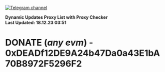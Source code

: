 [![Telegram channel](https://img.shields.io/endpoint?url=https://runkit.io/damiankrawczyk/telegram-badge/branches/master?url=https://t.me/n4z4v0d)](https://t.me/n4z4v0d) 

**Dynamic Updates Proxy List with Proxy Checker**  
**Last Updated: 18.12.23 03:51**

# DONATE (_any evm_) - 0xDEADf12DE9A24b47Da0a43E1bA70B8972F5296F2
